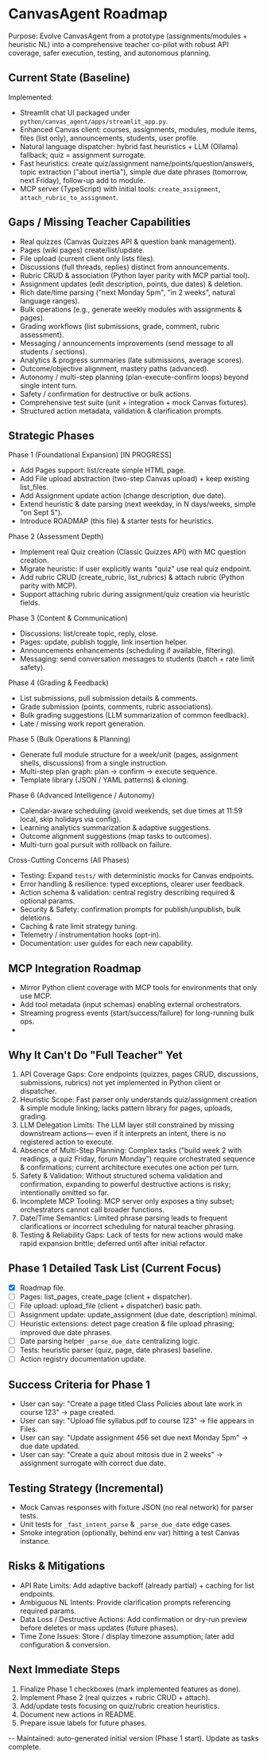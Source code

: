 CanvasAgent Roadmap
====================

Purpose: Evolve CanvasAgent from a prototype (assignments/modules + heuristic NL) into a comprehensive teacher co-pilot with robust API coverage, safer execution, testing, and autonomous planning.

Current State (Baseline)
------------------------
Implemented:
- Streamlit chat UI packaged under `python/canvas_agent/apps/streamlit_app.py`.
- Enhanced Canvas client: courses, assignments, modules, module items, files (list only), announcements, students, user profile.
- Natural language dispatcher: hybrid fast heuristics + LLM (Ollama) fallback; quiz = assignment surrogate.
- Fast heuristics: create quiz/assignment name/points/question/answers, topic extraction ("about inertia"), simple due date phrases (tomorrow, next Friday), follow-up add to module.
- MCP server (TypeScript) with initial tools: `create_assignment`, `attach_rubric_to_assignment`.

Gaps / Missing Teacher Capabilities
-----------------------------------
- Real quizzes (Canvas Quizzes API & question bank management).
- Pages (wiki pages) create/list/update.
- File upload (current client only lists files).
- Discussions (full threads, replies) distinct from announcements.
- Rubric CRUD & association (Python layer parity with MCP partial tool).
- Assignment updates (edit description, points, due dates) & deletion.
- Rich date/time parsing ("next Monday 5pm", "in 2 weeks", natural language ranges).
- Bulk operations (e.g., generate weekly modules with assignments & pages).
- Grading workflows (list submissions, grade, comment, rubric assessment).
- Messaging / announcements improvements (send message to all students / sections).
- Analytics & progress summaries (late submissions, average scores).
- Outcome/objective alignment, mastery paths (advanced).
- Autonomy / multi-step planning (plan-execute-confirm loops) beyond single intent turn.
- Safety / confirmation for destructive or bulk actions.
- Comprehensive test suite (unit + integration + mock Canvas fixtures).
- Structured action metadata, validation & clarification prompts.

Strategic Phases
----------------
Phase 1 (Foundational Expansion) [IN PROGRESS]
- Add Pages support: list/create simple HTML page.
- Add File upload abstraction (two-step Canvas upload) + keep existing list_files.
- Add Assignment update action (change description, due date).
- Extend heuristic & date parsing (next weekday, in N days/weeks, simple "on Sept 5").
- Introduce ROADMAP (this file) & starter tests for heuristics.

Phase 2 (Assessment Depth)
- Implement real Quiz creation (Classic Quizzes API) with MC question creation.
- Migrate heuristic: if user explicitly wants "quiz" use real quiz endpoint.
- Add rubric CRUD (create_rubric, list_rubrics) & attach rubric (Python parity with MCP).
- Support attaching rubric during assignment/quiz creation via heuristic fields.

Phase 3 (Content & Communication)
- Discussions: list/create topic, reply, close.
- Pages: update, publish toggle, link insertion helper.
- Announcements enhancements (scheduling if available, filtering).
- Messaging: send conversation messages to students (batch + rate limit safety).

Phase 4 (Grading & Feedback)
- List submissions, pull submission details & comments.
- Grade submission (points, comments, rubric associations).
- Bulk grading suggestions (LLM summarization of common feedback).
- Late / missing work report generation.

Phase 5 (Bulk Operations & Planning)
- Generate full module structure for a week/unit (pages, assignment shells, discussions) from a single instruction.
- Multi-step plan graph: plan -> confirm -> execute sequence.
- Template library (JSON / YAML patterns) & cloning.

Phase 6 (Advanced Intelligence / Autonomy)
- Calendar-aware scheduling (avoid weekends, set due times at 11:59 local, skip holidays via config).
- Learning analytics summarization & adaptive suggestions.
- Outcome alignment suggestions (map tasks to outcomes).
- Multi-turn goal pursuit with rollback on failure.

Cross-Cutting Concerns (All Phases)
- Testing: Expand `tests/` with deterministic mocks for Canvas endpoints.
- Error handling & resilience: typed exceptions, clearer user feedback.
- Action schema & validation: central registry describing required & optional params.
- Security & Safety: confirmation prompts for publish/unpublish, bulk deletions.
- Caching & rate limit strategy tuning.
- Telemetry / instrumentation hooks (opt-in).
- Documentation: user guides for each new capability.

MCP Integration Roadmap
-----------------------
- Mirror Python client coverage with MCP tools for environments that only use MCP.
- Add tool metadata (input schemas) enabling external orchestrators.
- Streaming progress events (start/success/failure) for long-running bulk ops.
-
Why It Can't Do "Full Teacher" Yet
----------------------------------
1. API Coverage Gaps: Core endpoints (quizzes, pages CRUD, discussions, submissions, rubrics) not yet implemented in Python client or dispatcher.
2. Heuristic Scope: Fast parser only understands quiz/assignment creation & simple module linking; lacks pattern library for pages, uploads, grading.
3. LLM Delegation Limits: The LLM layer still constrained by missing downstream actions— even if it interprets an intent, there is no registered action to execute.
4. Absence of Multi-Step Planning: Complex tasks ("build week 2 with readings, a quiz Friday, forum Monday") require orchestrated sequence & confirmations; current architecture executes one action per turn.
5. Safety & Validation: Without structured schema validation and confirmation, expanding to powerful destructive actions is risky; intentionally omitted so far.
6. Incomplete MCP Tooling: MCP server only exposes a tiny subset; orchestrators cannot call broader functions.
7. Date/Time Semantics: Limited phrase parsing leads to frequent clarifications or incorrect scheduling for natural teacher phrasing.
8. Testing & Reliability Gaps: Lack of tests for new actions would make rapid expansion brittle; deferred until after initial refactor.

Phase 1 Detailed Task List (Current Focus)
-----------------------------------------
- [x] Roadmap file.
- [ ] Pages: list_pages, create_page (client + dispatcher).
- [ ] File upload: upload_file (client + dispatcher) basic path.
- [ ] Assignment update: update_assignment (due date, description) minimal.
- [ ] Heuristic extensions: detect page creation & file upload phrasing; improved due date phrases.
- [ ] Date parsing helper `_parse_due_date` centralizing logic.
- [ ] Tests: heuristic parser (quiz, page, date phrases) baseline.
- [ ] Action registry documentation update.

Success Criteria for Phase 1
----------------------------
- User can say: "Create a page titled Class Policies about late work in course 123" -> page created.
- User can say: "Upload file syllabus.pdf to course 123" -> file appears in Files.
- User can say: "Update assignment 456 set due next Monday 5pm" -> due date updated.
- User can say: "Create a quiz about mitosis due in 2 weeks" -> assignment surrogate with correct due date.

Testing Strategy (Incremental)
------------------------------
- Mock Canvas responses with fixture JSON (no real network) for parser tests.
- Unit tests for `_fast_intent_parse` & `_parse_due_date` edge cases.
- Smoke integration (optionally, behind env var) hitting a test Canvas instance.

Risks & Mitigations
-------------------
- API Rate Limits: Add adaptive backoff (already partial) + caching for list endpoints.
- Ambiguous NL Intents: Provide clarification prompts referencing required params.
- Data Loss / Destructive Actions: Add confirmation or dry-run preview before deletes or mass updates (future phases).
- Time Zone Issues: Store / display timezone assumption; later add configuration & conversion.

Next Immediate Steps
--------------------
1. Finalize Phase 1 checkboxes (mark implemented features as done).
2. Implement Phase 2 (real quizzes + rubric CRUD + attach).
3. Add/update tests focusing on quiz/rubric creation heuristics.
4. Document new actions in README.
5. Prepare issue labels for future phases.

--
Maintained: auto-generated initial version (Phase 1 start). Update as tasks complete.
